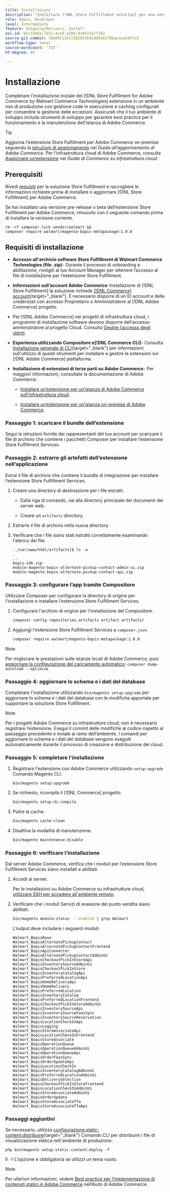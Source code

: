 ```yaml
---
title: Installazione
description: "Installare [!DNL Store Fulfillment solution] per una vetrina Adobe Commerce utilizzando Composer for PHP."
role: Admin, Developer
level: Intermediate
feature: Shipping/Delivery, Install
exl-id: 6613268a-7d22-4c54-af89-834921b7f262
source-git-commit: 78b09113e72382053b01d6016276bae3aa545fa3
workflow-type: tm+mt
source-wordcount: '715'
ht-degree: 0%

---
```



# Installazione

Completare l&#39;installazione iniziale del [!DNL Store Fulfillment for Adobe Commerce by Walmart Commerce Technologies] estensione in un ambiente non di produzione con gestione code in esecuzione e caching configurati per consentire la gestione delle eccezioni. Assicurati che il tuo ambiente di sviluppo includa strumenti di sviluppo per garantire best practice per il funzionamento e la manutenzione dell’istanza di Adobe Commerce.

>[!TIP]
>
>Aggiorna l&#39;estensione Store Fulfillment per Adobe Commerce on-premise seguendo la [istruzioni di aggiornamento](https://experienceleague.adobe.com/docs/commerce-operations/upgrade-guide/modules/upgrade.html) nel _Guida all’aggiornamento di Adobe Commerce_. Per l’infrastruttura cloud di Adobe Commerce, consulta [Aggiornare un’estensione](https://experienceleague.adobe.com/docs/commerce-cloud-service/user-guide/configure-store/extensions.html#upgrade-an-extension) nel *Guida di Commerce su infrastruttura cloud*.

## Prerequisiti

Rivedi [requisiti](solution-requirements.md) per la soluzione Store Fulfillment e raccogliere le informazioni richieste prima di installare o aggiornare [!DNL Store Fulfillment] per Adobe Commerce.

Se hai installato una versione pre-release o beta dell’estensione Store Fulfillment per Adobe Commerce, rimuovilo con il seguente comando prima di installare la versione corrente.

```terminal
rm -rf composer.lock vendor/walmart &&
composer require walmart/magento-bopis-metapackage:1.0.0
```

## Requisiti di installazione

- **Accesso all&#39;archivio software Store Fulfillment di Walmart Commerce Technologies (file .zip)**- Durante il processo di onboarding e abilitazione, rivolgiti al tuo Account Manager per ottenere l’accesso al file di installazione per l’estensione Store Fulfillment.

- **Informazioni sull’account Adobe Commerce**-Installazione di [!DNL Store Fulfillment] la soluzione richiede [[!DNL Commerce] account](https://docs.magento.com/user-guide/magento/magento-account.html){target="_blank"}. È necessario disporre di un ID account e delle credenziali con accesso Proprietario o Amministratore al [!DNL Adobe Commerce] progetto.

- Per [!DNL Adobe Commerce] nei progetti di infrastruttura cloud, i programmi di installazione software devono disporre dell’accesso amministratore al progetto Cloud. Consulta [Gestire l’accesso degli utenti](https://devdocs.magento.com/cloud/project/user-admin.html).

- **Esperienza utilizzando Compositore e[!DNL Commerce CLI]**- Consulta [Installazione generale di CLI](https://devdocs.magento.com/extensions/install/){target="_blank"} per informazioni sull&#39;utilizzo di questi strumenti per installare e gestire le estensioni sul [!DNL Adobe Commerce] piattaforma.

- **Installazione di estensioni di terze parti su Adobe Commerce**- Per maggiori informazioni, consultate la documentazione di Adobe Commerce.

   - [Installare un’estensione per un’istanza di Adobe Commerce sull’infrastruttura cloud](https://devdocs.magento.com/cloud/howtos/install-components.html#install-an-extension).

   - [Installare un’estensione per un’istanza on-premise di Adobe Commerce](https://devdocs.magento.com/extensions/install/).

### Passaggio 1: scaricare il bundle dell’estensione

Segui le istruzioni fornite dai rappresentanti del tuo account per scaricare il file di archivio che contiene i pacchetti Composer per installare l’estensione Store Fulfillment Services.

### Passaggio 2: estrarre gli artefatti dell’estensione nell’applicazione

Estrai il file di archivio che contiene il bundle di integrazione per installare l’estensione Store Fulfillment Services.

1. Creare una directory di destinazione per i file estratti.

   - Dalla riga di comando, vai alla directory principale dei documenti del server web.

   - Creare un `artifacts` directory.

1. Estrarre il file di archivio nella nuova directory.

1. Verificare che i file siano stati estratti correttamente esaminando l&#39;elenco dei file.

   ```
   ../var/www/html/artifacts]$ ls -a
   .
   ..
   bopis-sdk.zip
   module-magento-bopis-alternate-pickup-contact-admin-ui.zip
   module-magento-bopis-alternate-pickup-contact-api.zip
   ```

### Passaggio 3: configurare l’app tramite Compositore

Utilizzare Composer per configurare la directory di origine per l&#39;installazione e installare l&#39;estensione Store Fulfillment Services.

1. Configurare l&#39;archivio di origine per l&#39;installazione del Compositore.

   ```bash
   composer config repositories.artifacts artifact artifacts/
   ```

1. Aggiungi l&#39;estensione Store Fulfillment Services a `composer.json`.

   ```bash
   composer require walmart/magento-bopis-metapackage:1.0.0
   ```

>[!NOTE]
>
>Per migliorare le prestazioni sulle istanze locali di Adobe Commerce, puoi [aggiornare la configurazione del caricamento automatico](https://experienceleague.adobe.com/docs/commerce-operations/performance-best-practices/deployment-flow.html#update-the-autoloader): `composer dump-autoload --optimize`

### Passaggio 4: aggiornare lo schema e i dati del database

Completare l&#39;installazione utilizzando `bin/magento setup:upgrade` per aggiornare lo schema e i dati del database con le modifiche apportate per supportare la soluzione Store Fulfillment.

>[!NOTE]
>
>Per i progetti Adobe Commerce su infrastrutture cloud, non è necessario registrare l’estensione. Esegui il commit delle modifiche al codice rispetto al passaggio precedente e inviale al ramo dell’ambiente. I comandi per aggiornare lo schema e i dati del database vengono eseguiti automaticamente durante il processo di creazione e distribuzione del cloud.

### Passaggio 5: completare l&#39;installazione

1. Registrare l&#39;estensione con Adobe Commerce utilizzando `setup:upgrade` Comando Magento CLI.

   ```terminal
   bin/magento setup:upgrade
   ```

1. Se richiesto, ricompila il [!DNL Commerce] progetto.

   ```bash
   bin/magento setup:di:compile
   ```

1. Pulire la cache.

   ```bash
   bin/magento cache:clean
   ```

1. Disattiva la modalità di manutenzione.

   ```bash
   bin/magento maintenance:disable
   ```

### Passaggio 6: verificare l’installazione

Dal server Adobe Commerce, verifica che i moduli per l’estensione Store Fulfillment Services siano installati e abilitati.

1. Accedi al server.

   Per le installazioni su Adobe Commerce su infrastrutture cloud, [utilizzare SSH per accedere all&#39;ambiente remoto](https://devdocs.magento.com/cloud/env/environments-ssh.html#ssh).

1. Verificare che i moduli Servizi di evasione del punto vendita siano abilitati.

   ```bash
   bin/magento module:status  --enabled | grep Walmart
   ```

   L’output deve includere i seguenti moduli:

   ```
   Walmart_BopisBase
   Walmart_BopisAlternatePickupContact
   Walmart_BopisAlternatePickupContactFrontend
   Walmart_BopisApiConnector
   Walmart_BopisAlternatePickupContactAdminUi
   Walmart_BopisCheckoutPickInStoreApi
   Walmart_BopisInventorySourceAdminUi
   Walmart_BopisCheckoutPickInStore
   Walmart_BopisInventoryCatalogApi
   Walmart_BopisPreferredLocationApi
   Walmart_BopisHomeDeliveryApi
   Walmart_BopisHomeDelivery
   Walmart_BopisPreferredLocation
   Walmart_BopisInventoryCatalog
   Walmart_BopisPreferredLocationFrontend
   Walmart_BopisCheckoutPickInStoreAdminUi
   Walmart_BopisInventorySourceApi
   Walmart_BopisInventorySourceFaasSync
   Walmart_BopisInventorySourceReservation
   Walmart_BopisLocationCheckInApi
   Walmart_BopisLogging
   Walmart_BopisStoreAssociateApi
   Walmart_BopisLocationCheckInFrontend
   Walmart_BopisStoreAssociate
   Walmart_BopisOperationQueue
   Walmart_BopisOperationQueueAdminUi
   Walmart_BopisOperationQueueApi
   Walmart_BopisOrderFaasSync
   Walmart_BopisOrderUpdateApi
   Walmart_BopisLocationCheckIn
   Walmart_BopisInventoryCatalogAdminUi
   Walmart_BopisPreferredLocationAdminUi
   Walmart_BopisDeliverySelection
   Walmart_BopisCheckoutPickInStoreFrontend
   Walmart_BopisLocationCheckInAdminUi
   Walmart_BopisStoreAssociateAdminUi
   Walmart_BopisOrderUpdate
   Walmart_BopisStoreAssociateTfa
   Walmart_BopisStoreAssociateTfaApi
   ```

### Passaggi aggiuntivi

Se necessario, utilizza [configurazione:static-content:distribuire](https://experienceleague.adobe.com/docs/commerce-operations/reference/commerce-on-premises.html){target="_blank"} Comando CLI per distribuire i file di visualizzazione statica nell&#39;ambiente di produzione.

```terminal
php bin/magento setup:static-content:deploy -f
```

Il `-f` L’opzione è obbligatoria se utilizzi un tema vuoto.

>[!NOTE]
>
>Per ulteriori informazioni, vedere [Best practice per l’implementazione di contenuti statici in Adobe Commerce](https://experienceleague.adobe.com/docs/commerce-operations/implementation-playbook/best-practices/development/static-content-deployment.html) nell’Aiuto di Adobe Commerce.


